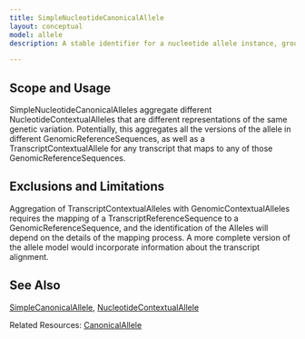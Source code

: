 ```yaml
---
title: SimpleNucleotideCanonicalAllele
layout: conceptual
model: allele
description: A stable identifier for a nucleotide allele instance, grouping together the different ways that the allele might be described across different versions of different GenomeReferences and TranscriptReferenceSequences.

---
```


Scope and Usage
---------------

SimpleNucleotideCanonicalAlleles aggregate different NucleotideContextualAlleles that are different representations of the same genetic variation.   Potentially, this aggregates all the versions of the allele in different GenomicReferenceSequences, as well as a TranscriptContextualAllele for any transcript that maps to any of those GenomicReferenceSequences.

Exclusions and Limitations
--------------------------

Aggregation of TranscriptContextualAlleles with GenomicContextualAlleles requires the mapping of a TranscriptReferenceSequence to a GenomicReferenceSequence, and the identification of the Alleles will depend on the details of the mapping process.  A more complete version of the allele model would incorporate information about the transcript alignment.

See Also
--------

[SimpleCanonicalAllele](simple_canonical_allele.html), [NucleotideContextualAllele](/conceptual/contextual_allele/nucleotide_contextual_allele.html)

Related Resources: [CanonicalAllele](/resource/canonical_allele/index.html)
